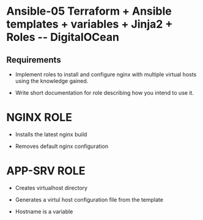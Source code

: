 # Ansible-05  Terraform + Ansible templates + variables + Jinja2 + Roles -- DigitalOCean
## Requirements

- Implement roles to install and configure nginx with multiple virtual hosts using the knowledge gained.

- Write short documentation for role describing how you intend to use it.


# NGINX ROLE
 
  - Installs the latest nginx build
 
  - Removes default nginx configuration

# APP-SRV ROLE
 
   - Creates virtualhost directory
 
   - Generates a virtul host configuration file from the template
  
   - Hostname is a variable
